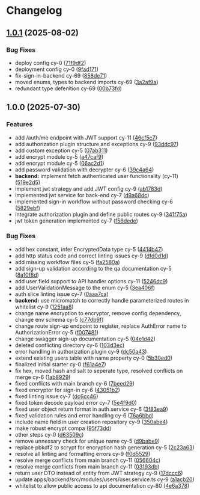 # Changelog

## [1.0.1](https://github.com/BinaryStudioAcademy/bsa-2025-checkly/compare/backend-v1.0.0...backend-v1.0.1) (2025-08-02)


### Bug Fixes

* deploy config cy-0 ([71f9df2](https://github.com/BinaryStudioAcademy/bsa-2025-checkly/commit/71f9df22549eacab9d0927970cd5542530d78053))
* deployment config cy-0 ([9fad171](https://github.com/BinaryStudioAcademy/bsa-2025-checkly/commit/9fad1715b2180a66b510e3f3c2f44de15f3baf0d))
* fix-sign-in-backend cy-69 ([858de71](https://github.com/BinaryStudioAcademy/bsa-2025-checkly/commit/858de716436ed5485726aa2c06ab32bb6f4809b3))
* moved enums, types to backend imports cy-69 ([3a2af9a](https://github.com/BinaryStudioAcademy/bsa-2025-checkly/commit/3a2af9aae89158d8583562d914ce9d1cad34e34e))
* redundant type defenition cy-69 ([00b73fd](https://github.com/BinaryStudioAcademy/bsa-2025-checkly/commit/00b73fd0163f25c576ce18fc55c78237eb01a409))

## 1.0.0 (2025-07-30)


### Features

* add /auth/me endpoint with JWT support cy-11 ([46cf5c7](https://github.com/BinaryStudioAcademy/bsa-2025-checkly/commit/46cf5c7662ef1e8518bff32555e7945121d117c1))
* add authorization plugin structure and exceptions cy-9 ([93ddc97](https://github.com/BinaryStudioAcademy/bsa-2025-checkly/commit/93ddc97024e19daf24fe50068b2d69df04c0a079))
* add custom exception cy-5 ([07ab311](https://github.com/BinaryStudioAcademy/bsa-2025-checkly/commit/07ab3118da603e990c02ee8ce06d002373a0fe35))
* add encrypt module cy-5 ([a47caf9](https://github.com/BinaryStudioAcademy/bsa-2025-checkly/commit/a47caf94aab553adc673c4e78c791757bc06a6c3))
* add encrypt module cy-5 ([06ac2d1](https://github.com/BinaryStudioAcademy/bsa-2025-checkly/commit/06ac2d102cf212c1e6c979eb44f2f26a3a51a573))
* add password validation with decrypter cy-6 ([39c4a64](https://github.com/BinaryStudioAcademy/bsa-2025-checkly/commit/39c4a6452764d20bf839140542699bbb9b64aff1))
* **backend:** implement fetch authenticated user functionality (cy-11) ([519e2d5](https://github.com/BinaryStudioAcademy/bsa-2025-checkly/commit/519e2d559f557c1c339a553f34fc43f3a6ac8a43))
* implement jwt strategy and add JWT config cy-9 ([ab1783d](https://github.com/BinaryStudioAcademy/bsa-2025-checkly/commit/ab1783d9571acfb0fdf79d1473380d1b965bff3b))
* implemented jwt service for back-end cy-7 ([d9a68dc](https://github.com/BinaryStudioAcademy/bsa-2025-checkly/commit/d9a68dc105a75ade057b6f799ced1c102e4d9039))
* implemented sign-in workflow without password checking cy-6 ([5829ebf](https://github.com/BinaryStudioAcademy/bsa-2025-checkly/commit/5829ebf48413596981040107b9352095006b3b6a))
* integrate authorization plugin and define public routes cy-9 ([341f75a](https://github.com/BinaryStudioAcademy/bsa-2025-checkly/commit/341f75a36d7f46d8974fcb45e4ab2d99995e0fdb))
* jwt token generation implemented cy-7 ([f56dede](https://github.com/BinaryStudioAcademy/bsa-2025-checkly/commit/f56dede4c3d97cf84fc579cc9394dc7f1e68b757))


### Bug Fixes

* add hex constant, infer EncryptedData type cy-5 ([4414b47](https://github.com/BinaryStudioAcademy/bsa-2025-checkly/commit/4414b47834eea18dd9d77e2e6f84c6fcc8472a3f))
* add http status code and correct linting issues cy-9 ([dfd0d1d](https://github.com/BinaryStudioAcademy/bsa-2025-checkly/commit/dfd0d1d5725c3d7a8a01a72bb64bba2fe0a049ed))
* add missing workflow files cy-5 ([fa2580a](https://github.com/BinaryStudioAcademy/bsa-2025-checkly/commit/fa2580a858f6e231c4fef66c0801ee059d5782d8))
* add sign-up validation according to the qa documentation cy-5 ([8a10f8d](https://github.com/BinaryStudioAcademy/bsa-2025-checkly/commit/8a10f8d75ca52a1a4838187fd84ad662e11be30e))
* add user field support to API handler options cy-11 ([5246dc9](https://github.com/BinaryStudioAcademy/bsa-2025-checkly/commit/5246dc9b22af3dac4cef58cd69667cb5a55dc51a))
* add UserValidationMessage to the enum cy-5 ([3ea406f](https://github.com/BinaryStudioAcademy/bsa-2025-checkly/commit/3ea406ff01406cf8cb3397beadb5c8741bc6803f))
* auth slice linting issue cy-7 ([0aaa7ca](https://github.com/BinaryStudioAcademy/bsa-2025-checkly/commit/0aaa7caadc483937738694359945c43e25ed741e))
* **backend:** use micromatch to correctly handle parameterized routes in whitelist cy-9 ([1251aa8](https://github.com/BinaryStudioAcademy/bsa-2025-checkly/commit/1251aa8236140e8c29398338aeb2494020c599da))
* change name encryption to encryptor, remove config dependency, change env schema cy-5 ([c77db9f](https://github.com/BinaryStudioAcademy/bsa-2025-checkly/commit/c77db9fcfa6ee07db1c9f0150f98f9a6fecd4fb7))
* change route sign-up endpoint to register, replace AuthError name to AuthorizationError cy-5 ([f007481](https://github.com/BinaryStudioAcademy/bsa-2025-checkly/commit/f0074811c66566417a2488e600eb9a1f71b89b3f))
* change swagger sign-up documentation cy-5 ([04e1d42](https://github.com/BinaryStudioAcademy/bsa-2025-checkly/commit/04e1d42e64c89669d333a1c34bac7e8709245002))
* deleted conflicting directory cy-6 ([103d3ec](https://github.com/BinaryStudioAcademy/bsa-2025-checkly/commit/103d3ec006d24afc8f6b0530a7547ae08888dfaf))
* error handling in authorization plugin cy-9 ([dc50a43](https://github.com/BinaryStudioAcademy/bsa-2025-checkly/commit/dc50a437f0f338da1acf9e8429c62c63611f61fd))
* extend existing users table with name property cy-0 ([5b30ed0](https://github.com/BinaryStudioAcademy/bsa-2025-checkly/commit/5b30ed096daaa75345011ad28a09a7ea0b0886ae))
* finalized initial starter cy-0 ([f61a4e7](https://github.com/BinaryStudioAcademy/bsa-2025-checkly/commit/f61a4e72e964081075acda5fd277d369a3ac55a5))
* fix hex, moved hash and salt to seperate type, resolved conflicts on merge cy-6 ([1ab8929](https://github.com/BinaryStudioAcademy/bsa-2025-checkly/commit/1ab8929df8e4dd5d8d7ee9560a0b7b1126cb2239))
* fixed conflicts with main branch cy-6 ([7beed29](https://github.com/BinaryStudioAcademy/bsa-2025-checkly/commit/7beed2992cf04d30a052c966bcb87f7341066143))
* fixed encryptor for sign-in cy-6 ([43051b2](https://github.com/BinaryStudioAcademy/bsa-2025-checkly/commit/43051b2f9fbd2b89bd36b9bd10608bf0f7b93a28))
* fixed linting issue cy-7 ([dc6cc46](https://github.com/BinaryStudioAcademy/bsa-2025-checkly/commit/dc6cc4616b145fb00d23e8c76ff27cd6cb3ae102))
* fixed token decode payload error  cy-7 ([5e4f9d0](https://github.com/BinaryStudioAcademy/bsa-2025-checkly/commit/5e4f9d0f6e89654369635d71876ab68e0c9c1104))
* fixed user object return format in auth.service cy-6 ([3f83ea9](https://github.com/BinaryStudioAcademy/bsa-2025-checkly/commit/3f83ea934dea590e8a11538d49ba4919d32e8921))
* fixed validation rules and error handling cy-6 ([76a6bbd](https://github.com/BinaryStudioAcademy/bsa-2025-checkly/commit/76a6bbd4bde1e2fa83521e28d8519b03be1dfff1))
* include name field in user creation repository cy-9 ([350abe4](https://github.com/BinaryStudioAcademy/bsa-2025-checkly/commit/350abe42d62b3c50a9162c98aaa6b1c49c7cb9e9))
* make robust encrypt compa ([95f73dd](https://github.com/BinaryStudioAcademy/bsa-2025-checkly/commit/95f73dd5b7f29f58f35805ff6de6e8e7f9777083))
* other steps cy-0 ([d63509c](https://github.com/BinaryStudioAcademy/bsa-2025-checkly/commit/d63509c265e823fd8cf18253884b58ce0917aa8f))
* remove unnessary check for unique name cy-5 ([d9babe9](https://github.com/BinaryStudioAcademy/bsa-2025-checkly/commit/d9babe9400f48300c520db78baf4aa2aece78099))
* replace pbkdf2 to scrypt for encryption hash generation cy-5 ([2c23a63](https://github.com/BinaryStudioAcademy/bsa-2025-checkly/commit/2c23a63462e68f07138d9aa514e5e2b08e462670))
* resolve all linting and formatting errors cy-9 ([f0d5529](https://github.com/BinaryStudioAcademy/bsa-2025-checkly/commit/f0d552924f7e2196c38dec27c2d8c3097f4e3bda))
* resolve merge conflicts from main branch cy-11 ([056604c](https://github.com/BinaryStudioAcademy/bsa-2025-checkly/commit/056604c11311bca07595c66f4bacb0fb023a345f))
* resolve merge conflicts from main branch cy-11 ([03193db](https://github.com/BinaryStudioAcademy/bsa-2025-checkly/commit/03193db4d003e919581000b807f90b8130c18ffb))
* return user DTO instead of entity from JWT strategy cy-9 ([17dccc6](https://github.com/BinaryStudioAcademy/bsa-2025-checkly/commit/17dccc6fa6014d755fb9a4ec86d6a15f3c11df79))
* update apps/backend/src/modules/users/user.service.ts cy-9 ([a1acb20](https://github.com/BinaryStudioAcademy/bsa-2025-checkly/commit/a1acb20e87c539a7cd8d88ed22ced4d2e7672302))
* whitelist to allow public access to api documentation cy-80 ([4e6a378](https://github.com/BinaryStudioAcademy/bsa-2025-checkly/commit/4e6a378b85f9e040670aa20104ff19cd633d0d8f))
